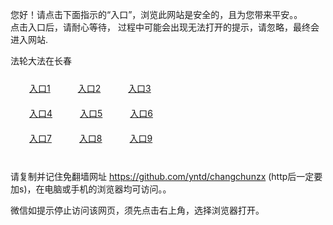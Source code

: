 您好！请点击下面指示的“入口”，浏览此网站是安全的，且为您带来平安。。 <br/>
点击入口后，请耐心等待， 过程中可能会出现无法打开的提示，请忽略，最终会进入网站. </br>

法轮大法在长春<br/>
<div style="padding:10px"><a style="margin:20px" target="_blank" href="https://d7psx9rklfhic.cloudfront.net/2Qpsp?inrhdzg" id="ccLink1" rel="nofollow">入口1</a> <a target="_blank" style="margin:20px" href="https://d1f8bznnpnxdog.cloudfront.net/2Qpsp?yvjsdzyb" id="ccLink2" rel="nofollow">入口2</a> <a style="margin:20px" target="_blank" href="https://d2wgqobwj0f1t2.cloudfront.net/2Qpsp?jjfrz" id="ccLink3" rel="nofollow">入口3</a></div>

<div style="padding:10px" ><a style="margin:20px" target="_blank" href="https://d7psx9rklfhic.cloudfront.net/2Qpsp?inrhdzg" id="ccLink4" rel="nofollow">入口4</a> <a style="margin:20px" href="https://d1f8bznnpnxdog.cloudfront.net/2Qpsp?yvjsdzyb" target="_blank" id="ccLink5" rel="nofollow">入口5</a> <a style="margin:20px" href="https://d2wgqobwj0f1t2.cloudfront.net/2Qpsp?jjfrz" target="_blank" id="ccLink6" rel="nofollow">入口6</a></div>

<div style="padding:10px"><a style="margin:20px" target="_blank" href="https://d7psx9rklfhic.cloudfront.net/2Qpsp?inrhdzg" id="ccLink7" rel="nofollow">入口7</a> <a style="margin:20px" href="https://d1f8bznnpnxdog.cloudfront.net/2Qpsp?yvjsdzyb" target="_blank" id="ccLink8" rel="nofollow">入口8</a> <a style="margin:20px" target="_blank" href="https://d2wgqobwj0f1t2.cloudfront.net/2Qpsp?jjfrz" id="ccLink9" rel="nofollow">入口9</a></div>

<br/>



请复制并记住免翻墙网址 https://github.com/yntd/changchunzx (http后一定要加s)，在电脑或手机的浏览器均可访问。。<br/>

微信如提示停止访问该网页，须先点击右上角，选择浏览器打开。
